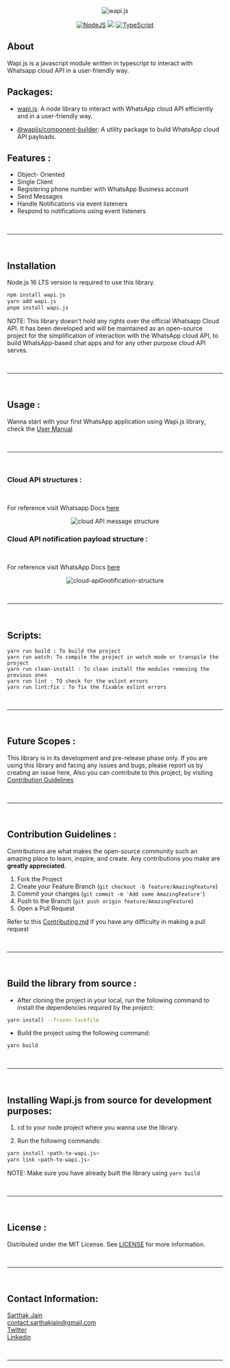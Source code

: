 <div align="center "><img src="https://media.discordapp.net/attachments/1046394448088674371/1149627540474953749/transparent_dark_mode.png?width=666&height=440" alt="wapi.js">  </div>

<!-- PROJECT SHIELDS -->
<div align="center">

<a href="">![NodeJS](https://img.shields.io/badge/node.js-6DA55F?style=for-the-badge&logo=node.js&logoColor=white)</a>
<a href="">[<img src="https://img.shields.io/badge/NPM-%23000000.svg?style=for-the-badge&logo=npm&logoColor=white">](https://www.npmjs.com/package/@whatsappjs/Wapi.js)</a>
<a href="">![TypeScript](https://img.shields.io/badge/typescript-%23007ACC.svg?style=for-the-badge&logo=typescript&logoColor=white)</a>

</div>

## About

Wapi.js is a javascript module written in typescript to interact with Whatsapp cloud API in a user-friendly way.

## Packages:

-   [wapi.js]('/packages/wapi.js'): A node library to interact with WhatsApp cloud API efficiently and in a user-friendly way.

-   [@wapijs/component-builder]('/packages/component-generator): A utility package to build WhatsApp cloud API payloads.

## Features :

-   Object- Oriented
-   Single Client
-   Registering phone number with WhatsApp Business account
-   Send Messages
-   Handle Notifications via event listeners
-   Respond to notifications using event listeners

<br/><hr/><br/>

## Installation

Node.js 16 LTS version is required to use this library.

```sh
npm install wapi.js
yarn add wapi.js
pnpm install wapi.js
```

NOTE: This library doesn't hold any rights over the official Whatsapp Cloud API. It has been developed and will be maintained as an open-source project for the simplification of interaction with the WhatsApp cloud API, to build WhatsApp-based chat apps and for any other purpose cloud API serves.

<br/><hr/><br/>

## Usage :

Wanna start with your first WhatsApp application using Wapi.js library, check the [User Manual](./USER_MANUAL.md)

<br/><hr/><br/>

### Cloud API structures :

<br>

For reference visit Whatsapp Docs [here](https://developers.facebook.com/docs/whatsapp/cloud-api/reference/messages)

<div align="center"> <img src="https://media.discordapp.net/attachments/1034852580091777034/1042099563063947304/image.png?width=720&height=473" alt="cloud API message structure"> </div>

### Cloud API notification payload structure :

<br>

For reference visit WhatsApp Docs [here](https://developers.facebook.com/docs/whatsapp/cloud-api/webhooks/components)

<div align="center "> <img src="https://media.discordapp.net/attachments/1034852580091777034/1046371179163828264/notification_payload.png?width=720&height=434" alt="cloud-api0notification-structure"> </div>

<br/><hr/><br/>

## Scripts:

```
yarn run build : To build the project
yarn run watch: To compile the project in watch mode or transpile the project
yarn run clean-install : To clean install the modules removing the previous ones
yarn run lint : TO check for the eslint errors
yarn run lint:fix : To fix the fixable eslint errors
```

<br/><hr/><br/>

## Future Scopes :

This library is in its development and pre-release phase only. If you are using this library and facing any issues and bugs, please report us by creating an issue here, Also you can contribute to this project, by visiting [Contribution Guidelines](#contribution-guidelines)

<!-- ### Future tasks : -->

<br/><hr/><br/>

## Contribution Guidelines :

Contributions are what makes the open-source community such an amazing place to learn, inspire, and create. Any contributions you make are **greatly appreciated**.

1. Fork the Project
2. Create your Feature Branch (`git checkout -b feature/AmazingFeature`)
3. Commit your changes (`git commit -m 'Add some AmazingFeature'`)
4. Push to the Branch (`git push origin feature/AmazingFeature`)
5. Open a Pull Request

Refer to this [Contributing.md](./CONTRIBUTING.md) if you have any difficulty in making a pull request

<br/><hr/><br/>

## Build the library from source :

-   After cloning the project in your local, run the following command to install the dependencies required by the project:

```sh
yarn install --frozen-lockfile
```

-   Build the project using the following command:

```sh
yarn build
```

<br/><hr/><br/>

## Installing Wapi.js from source for development purposes:

1. cd to your node project where you wanna use the library.

2. Run the following commands:

```sh
yarn install <path-to-wapi.js>
yarn link <path-to-wapi.js>
```

NOTE: Make sure you have already built the library using `yarn build`

<br/><hr/><br/>

## License :

Distributed under the MIT License. See [LICENSE](./LICENSE) for more information.

<br/><hr/><br/>

## Contact Information:

[Sarthak Jain](https://sarthakjdev.com) <br/>
contact.sarthakjain@gmail.com <br/>
[Twitter](https://twitter.com/sarthakjdev) <br/>
[Linkedin](https://www.linkedin.com/in/sarthakjdev)

<br/><hr/><br/>
